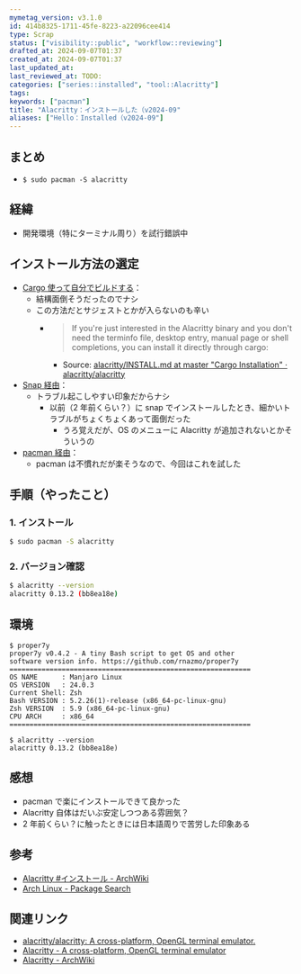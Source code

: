 ```yaml
---
mymetag_version: v3.1.0
id: 414b8325-1711-45fe-8223-a22096cee414
type: Scrap
status: ["visibility::public", "workflow::reviewing"]
drafted_at: 2024-09-07T01:37
created_at: 2024-09-07T01:37
last_updated_at:
last_reviewed_at: TODO:
categories: ["series::installed", "tool::Alacritty"]
tags:
keywords: ["pacman"]
title: "Alacritty：インストールした（v2024-09"
aliases: ["Hello：Installed（v2024-09"]
---
```


## まとめ

- `$ sudo pacman -S alacritty`

## 経緯

- 開発環境（特にターミナル周り）を試行錯誤中

## インストール方法の選定

- [Cargo 使って自分でビルドする](https://github.com/alacritty/alacritty/blob/b125b99dd3886a3517f8ecf91dc6cae1ca5378fb/INSTALL.md)：
    - 結構面倒そうだったのでナシ
    - この方法だとサジェストとかが入らないのも辛い
        - > If you're just interested in the Alacritty binary and you don't need the terminfo file, desktop entry, manual page or shell completions, you can install it directly through cargo:
            - Source: [alacritty/INSTALL.md at master "Cargo Installation" · alacritty/alacritty](https://github.com/alacritty/alacritty/blob/b125b99dd3886a3517f8ecf91dc6cae1ca5378fb/INSTALL.md)
- [Snap 経由](https://snapcraft.io/alacritty)：
    - トラブル起こしやすい印象だからナシ
        - 以前（2 年前くらい？）に snap でインストールしたとき、細かいトラブルがちょくちょくあって面倒だった
            - うろ覚えだが、OS のメニューに Alacritty が追加されないとかそういうの
- [pacman 経由](https://wiki.archlinux.jp/index.php/Alacritty#.E3.82.A4.E3.83.B3.E3.82.B9.E3.83.88.E3.83.BC.E3.83.AB)：
    - pacman は不慣れだが楽そうなので、今回はこれを試した

## 手順（やったこと）

### 1. インストール

```sh
$ sudo pacman -S alacritty
```

### 2. バージョン確認

```sh
$ alacritty --version
alacritty 0.13.2 (bb8ea18e)
```

## 環境

```console
$ proper7y
proper7y v0.4.2 - A tiny Bash script to get OS and other
software version info. https://github.com/rnazmo/proper7y
============================================================
OS NAME      : Manjaro Linux
OS VERSION   : 24.0.3
Current Shell: Zsh
Bash VERSION : 5.2.26(1)-release (x86_64-pc-linux-gnu)
Zsh VERSION  : 5.9 (x86_64-pc-linux-gnu)
CPU ARCH     : x86_64
============================================================

$ alacritty --version
alacritty 0.13.2 (bb8ea18e)
```

## 感想

- pacman で楽にインストールできて良かった
- Alacritty 自体はだいぶ安定しつつある雰囲気？
- 2 年前くらい？に触ったときには日本語周りで苦労した印象ある

## 参考

- [Alacritty #インストール - ArchWiki](https://wiki.archlinux.jp/index.php/Alacritty#.E3.82.A4.E3.83.B3.E3.82.B9.E3.83.88.E3.83.BC.E3.83.AB)
- [Arch Linux - Package Search](https://archlinux.org/packages/?name=alacritty)

## 関連リンク

- [alacritty/alacritty: A cross-platform, OpenGL terminal emulator.](https://github.com/alacritty/alacritty)
- [Alacritty - A cross-platform, OpenGL terminal emulator](https://alacritty.org/)
- [Alacritty - ArchWiki](https://wiki.archlinux.jp/index.php/Alacritty)
